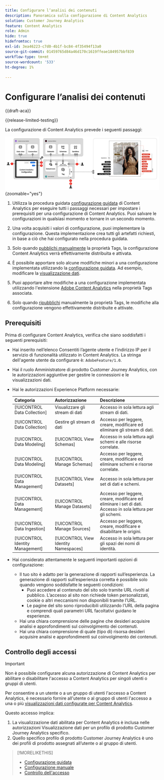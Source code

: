 ```yaml
---
title: Configurare l’analisi dei contenuti
description: Panoramica sulla configurazione di Content Analytics
solution: Customer Journey Analytics
feature: Content Analytics
role: Admin
hide: true
hidefromtoc: true
exl-id: 3ea46223-c7d0-4b1f-bc84-4f35494f13a0
source-git-commit: 01459765d84a46d170c1619ffeae184957bbf839
workflow-type: tm+mt
source-wordcount: '533'
ht-degree: 1%

---
```


# Configurare l’analisi dei contenuti

{{draft-aca}}

{{release-limited-testing}}

La configurazione di Content Analytics prevede i seguenti passaggi:

![Configurazione di Content Analytics](../assets/aca-configuration.svg){zoomable="yes"}

1. Utilizza la procedura guidata [configurazione guidata](guided.md) di Content Analytics per eseguire tutti i passaggi necessari per impostare i prerequisiti per una configurazione di Content Analytics. Puoi salvare le configurazioni in qualsiasi momento e tornare in un secondo momento.
1. Una volta acquisiti i valori di configurazione, puoi implementare la configurazione. Questa implementazione crea tutti gli artefatti richiesti, in base a ciò che hai configurato nella procedura guidata.
1. Solo quando [pubblichi manualmente](manual.md) la proprietà Tags, la configurazione Content Analytics verrà effettivamente distribuita e attivata.

1. È possibile apportare solo alcune modifiche minori a una configurazione implementata utilizzando la [configurazione guidata](guided.md). Ad esempio, modificare la [visualizzazione dati](/help/data-views/data-views.md).
1. Puoi apportare altre modifiche a una configurazione implementata utilizzando l&#39;estensione [Adobe Content Analytics](https://experienceleague.adobe.com/en/docs/experience-platform/tags/extensions/client/content-analytics/overview) nella proprietà Tags associata.
1. Solo quando [ripubblichi](manual.md) manualmente la proprietà Tags, le modifiche alla configurazione vengono effettivamente distribuite e attivate.


## Prerequisiti

Prima di configurare Content Analytics, verifica che siano soddisfatti i seguenti prerequisiti:

* Hai inserito nell’elenco Consentiti l’agente utente e l’indirizzo IP per il servizio di funzionalità utilizzato in Content Analytics. La stringa dell&#39;agente utente da configurare è: <code>AdobeFeature/1.0</code>.
* Hai il ruolo Amministratore di prodotto Customer Journey Analytics, con le autorizzazioni aggiuntive per gestire le connessioni e le visualizzazioni dati.
* Hai le autorizzazioni Experience Platform necessarie:

  | Categoria | Autorizzazione | Descrizione |
  |---|---|---|
  | [!UICONTROL Data Collection] | Visualizzare gli stream di dati | Accesso in sola lettura agli stream di dati. |
  | [!UICONTROL Data Collection] | Gestire gli stream di dati | Accesso per leggere, creare, modificare ed eliminare gli stream di dati. |
  | [!UICONTROL Data Modeling] | [!UICONTROL View Schemas] | Accesso in sola lettura agli schemi e alle risorse correlate. |
  | [!UICONTROL Data Modeling] | [!UICONTROL Manage Schemas] | Accesso per leggere, creare, modificare ed eliminare schemi e risorse correlate. |
  | [!UICONTROL Data Management] | [!UICONTROL View Datasets] | Accesso in sola lettura per set di dati e schemi. |
  | [!UICONTROL Data Management] | [!UICONTROL Manage Datasets] | Accesso per leggere, creare, modificare ed eliminare i set di dati. Accesso in sola lettura per gli schemi. |
  | [!UICONTROL Data Ingestion] | [!UICONTROL Manage Sources] | Accesso per leggere, creare, modificare e disabilitare le origini. |
  | [!UICONTROL Identity Management] | [!UICONTROL View Identity Namespaces] | Accesso in sola lettura per gli spazi dei nomi di identità. |

* Hai considerato attentamente le seguenti importanti opzioni di configurazione:

   * Il tuo sito è adatto per la generazione di rapporti sull’esperienza. La generazione di rapporti sull’esperienza corretta è possibile solo quando vengono soddisfatte le seguenti condizioni:
      * Puoi accedere al contenuto del sito solo tramite URL rivolti al pubblico. L’accesso al sito non richiede token personalizzati, cookie o altri meccanismi non disponibili tramite l’URL.
      * Le pagine del sito sono riproducibili utilizzando l’URL della pagina e comprendi quali parametri URL facoltativi guidano le esperienze.
   * Hai una chiara comprensione delle pagine che desideri acquisire analisi e approfondimenti sul coinvolgimento dei contenuti.
   * Hai una chiara comprensione di quale (tipo di) risorsa desideri acquisire analisi e approfondimenti sul coinvolgimento dei contenuti.


## Controllo degli accessi

>[!IMPORTANT]
>
>Non è possibile configurare alcuna autorizzazione di Content Analytics per abilitare o disabilitare l&#39;accesso a Content Analytics per singoli utenti o gruppi di utenti.
>

Per consentire a un utente o a un gruppo di utenti l&#39;accesso a Content Analytics, è necessario fornire all&#39;utente o al gruppo di utenti l&#39;accesso a una o più [visualizzazioni dati configurate per Content Analytics](guided.md#data-view).

Questo accesso implica:

1. La visualizzazione dati abilitata per Content Analytics è inclusa nelle autorizzazioni Visualizzazione dati per un profilo di prodotto Customer Journey Analytics specifico.
1. Quello specifico profilo di prodotto Customer Journey Analytics è uno dei profili di prodotto assegnati all’utente o al gruppo di utenti.

>[!MORELIKETHIS]
>
>* [Configurazione guidata](guided.md)
>* [Configurazione manuale](manual.md)
>* [Controllo dell&#39;accesso](/help/technotes/access-control.md)
>
